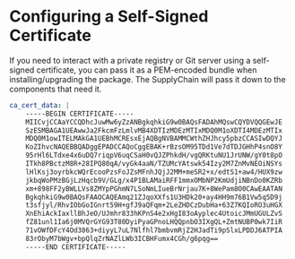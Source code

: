 # Configuring a Self-Signed Certificate

If you need to interact with a private registry or Git server using a self-signed certificate, you can pass it as a PEM-encoded bundle when installing/upgrading the package. The SupplyChain will pass it down to the components that need it.

```yaml
ca_cert_data: |
    -----BEGIN CERTIFICATE-----
    MIICvjCCAaYCCQDhcJuwMw6yZzANBgkqhkiG9w0BAQsFADAhMQswCQYDVQQGEwJE
    SzESMBAGA1UEAwwJa2FkcmFzLmlvMB4XDTIzMDEzMTIxMDQ0M1oXDTI4MDEzMTIx
    MDQ0M1owITELMAkGA1UEBhMCREsxEjAQBgNVBAMMCWthZHJhcy5pbzCCASIwDQYJ
    KoZIhvcNAQEBBQADggEPADCCAQoCggEBAK+rBzsOM95TDd1Ve7dTDJGHhP4snO8Y
    95rHl6LTdxe4x6uDQ7riqpV6uqCSaH0vQJZPhkdH/vgQRKtuNU1JrUNW/gY0t8pO
    ITkh8PBctzM8R+28IPQ80qA/vyGk4aaN/TZUMcYAtswk54Izy2M7ZnMvNEOiNSYs
    lHlKsj3oyrbkcWQrEcooPzsFoJZsMFnhJQjJ2MM+meSR2+x/edtS1+aw4/HUX9zw
    jkbqWoPMzBGjLzHqcb9V/GLg/x4P1BLAMaiRFF1mmxOMbNP2KmUdjiNBnDo0KZRb
    xm+898FF2yBWLLVs8ZMYpPGhmN7LSoNmLIueBrNrjau7K+8WePam8O0CAwEAATAN
    BgkqhkiG9w0BAQsFAAOCAQEAmq21ZJqoXXfs1U3HDk20+ay4HH9m76B1Vw5q5D9j
    t3sfjyl/RhvIObGoIGnrt59H+gfJ9aQFqm+2LeZHDCzDubHa+63Z7KQIoRO3uHGX
    XnEhiAckIaxllBhJeO/UJmhr833hKPnS4e2xHgI83oAyplec4UtoicJMmUGULZvS
    fZ81unl1Ia6j0MVQrGYG93T80DyiPyaGPnoLHQQpnbO3IXgQL+ZmtNUBP0wk7IiR
    71vOWfDFcY4Od3863+diyyL7uL7Nlfhl7bmbvmRjZ2HJadTi9pSlxLPDDJ6ATPIA
    83rObyM7bWgv+bpQlqZrNAZlLWb3ICBHFumx4CGh/g6pqg==
    -----END CERTIFICATE-----
```
